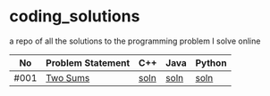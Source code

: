 # coding_solutions
a repo of all the solutions to the programming problem I solve online


| No | Problem Statement | C++ | Java | Python |
| --- | --- | --- | --- | ---- |
| #001 | [Two Sums](https://leetcode.com/problems/two-sum/) | [soln](cpp/prob1.cpp) | [soln](java/prob1.java) | [soln](python3/prob1.py) |
